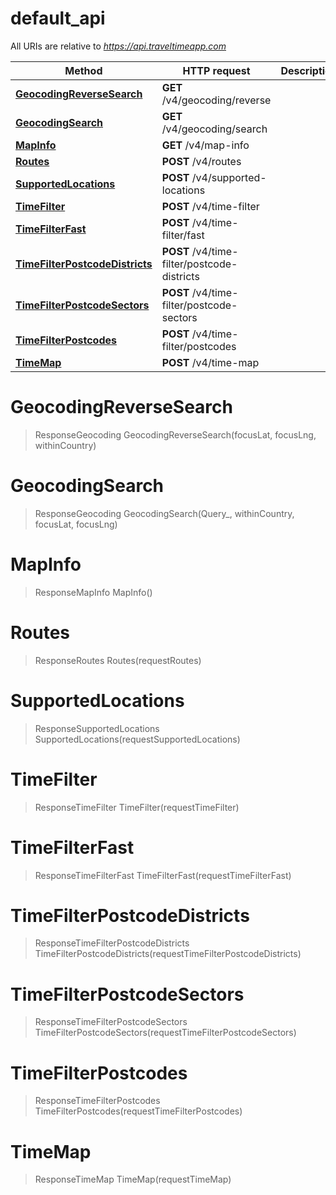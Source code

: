 # default_api

All URIs are relative to *https://api.traveltimeapp.com*

Method | HTTP request | Description
------------- | ------------- | -------------
[**GeocodingReverseSearch**](default_api.md#GeocodingReverseSearch) | **GET** /v4/geocoding/reverse | 
[**GeocodingSearch**](default_api.md#GeocodingSearch) | **GET** /v4/geocoding/search | 
[**MapInfo**](default_api.md#MapInfo) | **GET** /v4/map-info | 
[**Routes**](default_api.md#Routes) | **POST** /v4/routes | 
[**SupportedLocations**](default_api.md#SupportedLocations) | **POST** /v4/supported-locations | 
[**TimeFilter**](default_api.md#TimeFilter) | **POST** /v4/time-filter | 
[**TimeFilterFast**](default_api.md#TimeFilterFast) | **POST** /v4/time-filter/fast | 
[**TimeFilterPostcodeDistricts**](default_api.md#TimeFilterPostcodeDistricts) | **POST** /v4/time-filter/postcode-districts | 
[**TimeFilterPostcodeSectors**](default_api.md#TimeFilterPostcodeSectors) | **POST** /v4/time-filter/postcode-sectors | 
[**TimeFilterPostcodes**](default_api.md#TimeFilterPostcodes) | **POST** /v4/time-filter/postcodes | 
[**TimeMap**](default_api.md#TimeMap) | **POST** /v4/time-map | 


<a name="GeocodingReverseSearch"></a>
# **GeocodingReverseSearch**
> ResponseGeocoding GeocodingReverseSearch(focusLat, focusLng, withinCountry)


<a name="GeocodingSearch"></a>
# **GeocodingSearch**
> ResponseGeocoding GeocodingSearch(Query_, withinCountry, focusLat, focusLng)


<a name="MapInfo"></a>
# **MapInfo**
> ResponseMapInfo MapInfo()


<a name="Routes"></a>
# **Routes**
> ResponseRoutes Routes(requestRoutes)


<a name="SupportedLocations"></a>
# **SupportedLocations**
> ResponseSupportedLocations SupportedLocations(requestSupportedLocations)


<a name="TimeFilter"></a>
# **TimeFilter**
> ResponseTimeFilter TimeFilter(requestTimeFilter)


<a name="TimeFilterFast"></a>
# **TimeFilterFast**
> ResponseTimeFilterFast TimeFilterFast(requestTimeFilterFast)


<a name="TimeFilterPostcodeDistricts"></a>
# **TimeFilterPostcodeDistricts**
> ResponseTimeFilterPostcodeDistricts TimeFilterPostcodeDistricts(requestTimeFilterPostcodeDistricts)


<a name="TimeFilterPostcodeSectors"></a>
# **TimeFilterPostcodeSectors**
> ResponseTimeFilterPostcodeSectors TimeFilterPostcodeSectors(requestTimeFilterPostcodeSectors)


<a name="TimeFilterPostcodes"></a>
# **TimeFilterPostcodes**
> ResponseTimeFilterPostcodes TimeFilterPostcodes(requestTimeFilterPostcodes)


<a name="TimeMap"></a>
# **TimeMap**
> ResponseTimeMap TimeMap(requestTimeMap)


